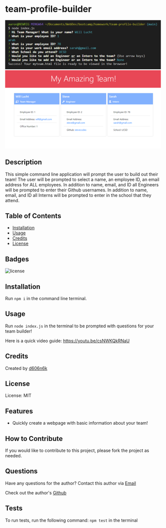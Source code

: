# team-profile-builder

![Team Profile Builder Command Line Image](./screenshot.png)
![Team Profile Builder Browser Image](./screenshot2.png)

## Description
This simple command line application will prompt the user to build out their team! The user will be prompted to select a name, an employee ID, an email address for ALL employees. In addition to name, email, and ID all Engineers will be prompted to enter their Github usernames. In addition to name, email, and ID all Interns will be prompted to enter in the school that they attend.
## Table of Contents
- [Installation](#installation)
- [Usage](#usage)
- [Credits](#credits)
- [License](#license)

## Badges
![license](https://img.shields.io/badge/license-MIT-blue)

## Installation
   
Run `npm i` in the command line terminal.
    
## Usage
    
Run `node index.js` in the terminal to be prompted with questions for your team builder!
    
Here is a quick video guide: https://youtu.be/csNWKQkRNaU
    
## Credits
    
Created by [d606n6k](https://github.com/d606n6k)
    
## License
License: MIT

## Features
- Quickly create a webpage with basic information about your team!

## How to Contribute
If you would like to contribute to this project, please fork the project as needed.

## Questions
Have any questions for the author? Contact this author via [Email](mailto:aaronlucht@gmail.com)

Check out the author's [Github](https://github.com/d606n6k)

## Tests
To run tests, run the following command:
`npm test` in the terminal